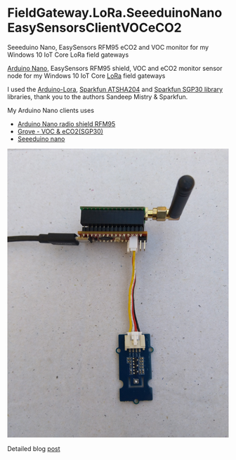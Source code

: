 # FieldGateway.LoRa.SeeeduinoNanoEasySensorsClientVOCeCO2
Seeeduino Nano, EasySensors RFM95 eCO2 and VOC monitor for my Windows 10 IoT Core LoRa field gateways

[Arduino Nano](https://www.arduino.cc/en/Guide/ArduinoNano), EasySensors RFM95 shield, VOC and eCO2 monitor sensor node for my Windows 10 IoT Core [LoRa](https://lora-alliance.org/) field gateways

I used the [Arduino-Lora](https://github.com/sandeepmistry/arduino-LoRa), [Sparkfun ATSHA204](https://github.com/sparkfun/SparkFun_ATSHA204_Arduino_Library) and [Sparkfun SGP30 library](https://www.sparkfun.com/products/14813) libraries, thank you to the authors Sandeep Mistry & Sparkfun.

My Arduino Nano clients uses
* [Arduino Nano radio shield RFM95](https://www.tindie.com/products/easySensors/arduino-nano-radio-shield-rfm6995-or-nrf24l01/) 
* [Grove - VOC & eCO2(SGP30)](http://wiki.seeedstudio.com/Grove-VOC_and_eCO2_Gas_Sensor-SGP30/)
* [Seeeduino nano](https://www.seeedstudio.com/Seeeduino-Nano-p-4111.html)


![Seeeduino Nano Client](SGP30Device.jpg)

Detailed blog [post](https://blog.devmobile.co.nz/2019/08/31/grove-voc-and-eco2-gas-sensor-sgp30/)
